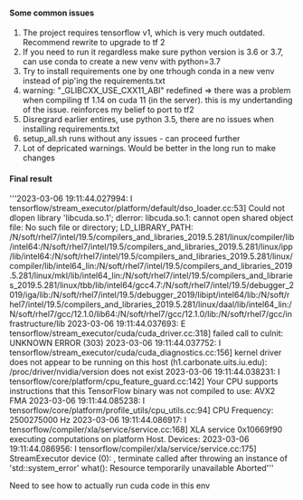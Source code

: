 #### Some common issues
1. The project requires tensorflow v1, which is very much outdated. Recommend rewrite to upgrade to tf 2
1. If you need to run it regardless make sure python version is 3.6 or 3.7, can use conda to create a new venv with python=3.7
1. Try to install requirements one by one trhough conda in a new venv instead of pip'ing the requirements.txt
1. warning: "_GLIBCXX_USE_CXX11_ABI" redefined => there was a problem when compiling tf 1.14 on cuda 11 (in the server). this is my undertanding of the issue. reinforces my belief to port to tf2
1. Disregrard earlier entires, use python 3.5, there are no issues when installing requirements.txt
1. setup_all.sh runs without any issues - can proceed further
1. Lot of depricated warnings. Would be better in the long run to make changes

#### Final result
'''2023-03-06 19:11:44.027994: I tensorflow/stream_executor/platform/default/dso_loader.cc:53] Could not dlopen library 'libcuda.so.1'; dlerror: libcuda.so.1: cannot open shared object file: No such file or directory; LD_LIBRARY_PATH: /N/soft/rhel7/intel/19.5/compilers_and_libraries_2019.5.281/linux/compiler/lib/intel64:/N/soft/rhel7/intel/19.5/compilers_and_libraries_2019.5.281/linux/ipp/lib/intel64:/N/soft/rhel7/intel/19.5/compilers_and_libraries_2019.5.281/linux/compiler/lib/intel64_lin:/N/soft/rhel7/intel/19.5/compilers_and_libraries_2019.5.281/linux/mkl/lib/intel64_lin:/N/soft/rhel7/intel/19.5/compilers_and_libraries_2019.5.281/linux/tbb/lib/intel64/gcc4.7:/N/soft/rhel7/intel/19.5/debugger_2019/iga/lib:/N/soft/rhel7/intel/19.5/debugger_2019/libipt/intel64/lib:/N/soft/rhel7/intel/19.5/compilers_and_libraries_2019.5.281/linux/daal/lib/intel64_lin:/N/soft/rhel7/gcc/12.1.0/lib64:/N/soft/rhel7/gcc/12.1.0/lib:/N/soft/rhel7/gcc/infrastructure/lib
2023-03-06 19:11:44.037693: E tensorflow/stream_executor/cuda/cuda_driver.cc:318] failed call to cuInit: UNKNOWN ERROR (303)
2023-03-06 19:11:44.037752: I tensorflow/stream_executor/cuda/cuda_diagnostics.cc:156] kernel driver does not appear to be running on this host (h1.carbonate.uits.iu.edu): /proc/driver/nvidia/version does not exist
2023-03-06 19:11:44.038231: I tensorflow/core/platform/cpu_feature_guard.cc:142] Your CPU supports instructions that this TensorFlow binary was not compiled to use: AVX2 FMA
2023-03-06 19:11:44.085238: I tensorflow/core/platform/profile_utils/cpu_utils.cc:94] CPU Frequency: 2500275000 Hz
2023-03-06 19:11:44.086917: I tensorflow/compiler/xla/service/service.cc:168] XLA service 0x10669f90 executing computations on platform Host. Devices:
2023-03-06 19:11:44.086956: I tensorflow/compiler/xla/service/service.cc:175]   StreamExecutor device (0): <undefined>, <undefined>
terminate called after throwing an instance of 'std::system_error'
  what():  Resource temporarily unavailable
Aborted'''

Need to see how to actually run cuda code in this env

